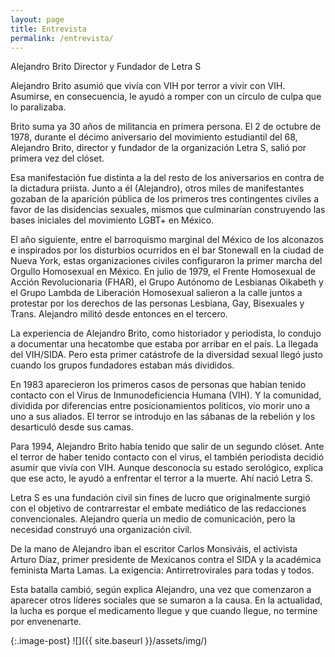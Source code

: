 ```yaml
---
layout: page
title: Entrevista
permalink: /entrevista/
---
```


Alejandro Brito
Director y Fundador de Letra S


Alejandro Brito asumió que vivía con VIH por terror a vivir con VIH. Asumirse, en consecuencia, le ayudó a romper con un círculo de culpa que lo paralizaba.  

Brito suma ya 30 años de militancia en primera persona. El 2 de octubre de 1978, durante el décimo aniversario del movimiento estudiantil del 68, Alejandro Brito, director y fundador de la organización Letra S, salió por primera vez del clóset.  

Esa manifestación fue distinta a la del resto de los aniversarios en contra de la dictadura priista. Junto a él (Alejandro), otros miles de manifestantes gozaban de la aparición pública de los primeros tres contingentes civiles a favor de las disidencias sexuales, mismos que culminarían construyendo las bases iniciales del movimiento LGBT+ en México. 

El año siguiente, entre el barroquismo marginal del México de los alconazos e inspirados por los disturbios ocurridos en el bar Stonewall en la ciudad de Nueva York, estas organizaciones civiles configuraron la primer marcha del Orgullo Homosexual en México. En julio de 1979, el Frente Homosexual de Acción Revolucionaria (FHAR), el Grupo Autónomo de Lesbianas Oikabeth y el Grupo Lambda de Liberación Homosexual salieron a la calle juntos a protestar por los derechos de las personas Lesbiana, Gay, Bisexuales y Trans. Alejandro militó desde entonces en el tercero.

La experiencia de Alejandro Brito, como historiador y periodista, lo condujo a documentar una hecatombe que estaba por arribar en el país. La llegada del VIH/SIDA. Pero esta primer catástrofe de la diversidad sexual llegó justo cuando los grupos fundadores estaban más divididos.

En 1983 aparecieron los primeros casos de personas que habían tenido contacto con el Virus de Inmunodeficiencia Humana (VIH). Y la comunidad, dividida por diferencias entre posicionamientos políticos, vio morir uno a uno a sus aliados. El terror se introdujo en las sábanas de la rebelión y los desarticuló desde sus camas.

Para 1994, Alejandro Brito había tenido que salir de un segundo clóset. Ante el terror de haber tenido contacto con el virus, el también periodista decidió asumir que vivía con VIH. Aunque desconocía su estado serológico, explica que ese acto, le ayudó a enfrentar el terror a la muerte. Ahí nació Letra S.

Letra S es una fundación civil sin fines de lucro que originalmente surgió con el objetivo de contrarrestar el embate mediático de las redacciones convencionales. Alejandro quería un medio de comunicación, pero la necesidad construyó una organización civil.

De la mano de Alejandro iban el escritor Carlos Monsiváis, el activista Arturo Díaz, primer presidente de Mexicanos contra el SIDA y la académica feminista Marta Lamas. La exigencia: Antirretrovirales para todas y todos. 

Esta batalla cambió, según explica Alejandro, una vez que comenzaron a aparecer otros líderes sociales que se sumaron a la causa. En la actualidad, la lucha es porque el medicamento llegue y que cuando llegue, no termine por envenenarte. 

{:.image-post}
![]({{ site.baseurl }}/assets/img/)
